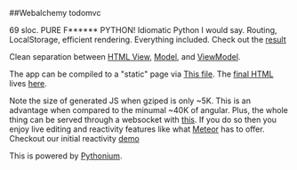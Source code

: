 ##Webalchemy todomvc

69 sloc. PURE F****** PYTHON! Idiomatic Python I would say. Routing, LocalStorage, efficient rendering. Everything included. Check out the [result](http://skariel.org/webalchemy/todomvc.html)

Clean separation between [HTML View](https://github.com/skariel/webalchemy/blob/master/webalchemy/examples/todomvc/static/template/index.html),
[Model](https://github.com/skariel/webalchemy/blob/master/webalchemy/examples/todomvc/todomvc.py#L12-L51),
and [ViewModel](https://github.com/skariel/webalchemy/blob/master/webalchemy/examples/todomvc/todomvc.py#L55-L94).

The app can be compiled to a "static" page via [This file](https://github.com/skariel/webalchemy/blob/master/webalchemy/examples/todomvc/freeze_app.py).
The [final HTML](https://github.com/skariel/webalchemy/blob/master/webalchemy/examples/todomvc/todomvc.html) lives [here](http://skariel.org/webalchemy/todomvc.html).

Note the size of generated JS when gziped is only ~5K. This is an advantage when compared to the minumal ~40K of angular.
Plus, the whole thing can be served through a websocket with [this](https://github.com/skariel/webalchemy/blob/master/webalchemy/examples/todomvc/serve_through_websocket.py). If you do so then you enjoy live editing and reactivity features like what [Meteor](https://www.meteor.com/) has to offer.
Checkout our initial reactivity [demo](https://vimeo.com/74150054)

This is powered by [Pythonium](https://github.com/pythonium/pythonium).
